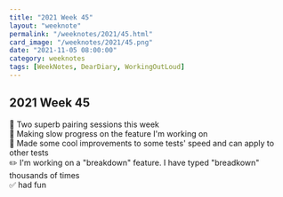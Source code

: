 ```yaml
---
title: "2021 Week 45"
layout: "weeknote"
permalink: "/weeknotes/2021/45.html"
card_image: "/weeknotes/2021/45.png"
date: "2021-11-05 08:00:00"
category: weeknotes
tags: [WeekNotes, DearDiary, WorkingOutLoud]
---
```


## 2021 Week 45

🍐 Two superb pairing sessions this week <br/>
🦥 Making slow progress on the feature I'm working on<br/>
🚀 Made some cool improvements to some tests' speed and can apply to other tests<br/>
✏️ I'm working on a "breakdown" feature. I have typed "breadkown" thousands of times <br/>
✅ had fun <br/>

